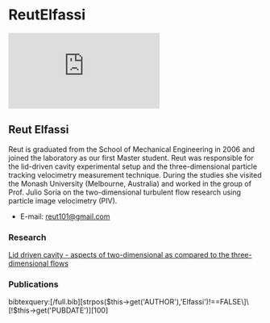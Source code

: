 # ReutElfassi

 ![][1]

## Reut Elfassi

Reut is graduated from the School of Mechanical Engineering in 2006 and joined the laboratory as our first Master student. Reut was responsible for the lid-driven cavity experimental setup and the three-dimensional particle tracking velocimetry measurement technique. During the studies she visited the Monash University (Melbourne, Australia) and worked in the group of Prof. Julio Soria on the two-dimensional turbulent flow research using particle image velocimetry (PIV). 



*   E-mail: reut101@gmail.com 



### Research

[Lid driven cavity - aspects of two-dimensional as compared to the three-dimensional flows][2] 



### Publications

bibtexquery:\[/full.bib\]\[strpos($this->get('AUTHOR'),'Elfassi')!==FALSE\]\[!$this->get('PUBDATE')\]\[100\]

 [1]: http://newhost.site/pmwiki.php?n=People.ReutElfassi?action=download&upname=reut.jpg ""
 [2]: http://newhost.site/pmwiki.php?n=Research.LidDrivenCavity